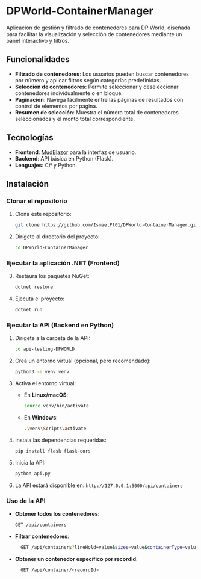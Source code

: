 # DPWorld-ContainerManager
Aplicación de gestión y filtrado de contenedores para DP World, diseñada para facilitar la visualización y selección de contenedores mediante un panel interactivo y filtros.

## Funcionalidades
- **Filtrado de contenedores**: Los usuarios pueden buscar contenedores por número y aplicar filtros según categorías predefinidas.
- **Selección de contenedores**: Permite seleccionar y deseleccionar contenedores individualmente o en bloque.
- **Paginación**: Navega fácilmente entre las páginas de resultados con control de elementos por página.
- **Resumen de selección**: Muestra el número total de contenedores seleccionados y el monto total correspondiente.

## Tecnologías
- **Frontend**: [MudBlazor](https://mudblazor.com/) para la interfaz de usuario.
- **Backend**: API básica en Python (Flask).
- **Lenguajes**: C# y Python.

## Instalación

### Clonar el repositorio

1. Clona este repositorio:
    ```bash
    git clone https://github.com/IsmaelPl01/DPWorld-ContainerManager.git
    ```
2. Dirígete al directorio del proyecto:
    ```bash
    cd DPWorld-ContainerManager
    ```

### Ejecutar la aplicación .NET (Frontend)

3. Restaura los paquetes NuGet:
    ```bash
    dotnet restore
    ```

4. Ejecuta el proyecto:
    ```bash
    dotnet run
    ```

### Ejecutar la API (Backend en Python)

1. Dirígete a la carpeta de la API:
    ```bash
    cd api-testing-DPWORLD
    ```

2. Crea un entorno virtual (opcional, pero recomendado):
    ```bash
    python3 -m venv venv
    ```

3. Activa el entorno virtual:
    - En **Linux/macOS**:
      ```bash
      source venv/bin/activate
      ```
    - En **Windows**:
      ```bash
      .\venv\Scripts\activate
      ```

4. Instala las dependencias requeridas:
    ```bash
    pip install flask flask-cors
    ```

5. Inicia la API:
    ```bash
    python api.py
    ```

6. La API estará disponible en: `http://127.0.0.1:5000/api/containers`

### Uso de la API

- **Obtener todos los contenedores**: 
  ```bash
  GET /api/containers

- **Filtrar contenedores**: 
  ```bash
    GET /api/containers?lineHold=value&sizes=value&containerType=value&searchTerm=value&priceOrder=value

- **Obtener un contenedor específico por recordId**: 
  ```bash
    GET /api/container/<recordId>

  

